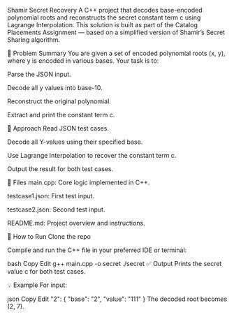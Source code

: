 Shamir Secret Recovery
A C++ project that decodes base-encoded polynomial roots and reconstructs the secret constant term c using Lagrange Interpolation. This solution is built as part of the Catalog Placements Assignment — based on a simplified version of Shamir’s Secret Sharing algorithm.

📝 Problem Summary
You are given a set of encoded polynomial roots (x, y), where y is encoded in various bases. Your task is to:

Parse the JSON input.

Decode all y values into base-10.

Reconstruct the original polynomial.

Extract and print the constant term c.

📌 Approach
Read JSON test cases.

Decode all Y-values using their specified base.

Use Lagrange Interpolation to recover the constant term c.

Output the result for both test cases.

📂 Files
main.cpp: Core logic implemented in C++.

testcase1.json: First test input.

testcase2.json: Second test input.

README.md: Project overview and instructions.

🚀 How to Run
Clone the repo

Compile and run the C++ file in your preferred IDE or terminal:

bash
Copy
Edit
g++ main.cpp -o secret
./secret
✅ Output
Prints the secret value c for both test cases.

💡 Example
For input:

json
Copy
Edit
"2": {
  "base": "2",
  "value": "111"
}
The decoded root becomes (2, 7).
